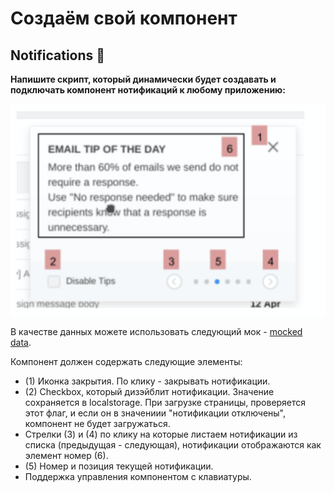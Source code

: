 # Создаём свой компонент
## Notifications 🔔

__Напишите скрипт, который динамически будет создавать и подключать компонент нотификаций к любому приложению:__


![Notification](./task.png)

В качестве данных можете использовать следующий мок - [mocked data](./MOCK_DATA.json).

Компонент должен содержать следующие элементы:

* (1) Иконка закрытия. По клику - закрывать нотификации.
* (2) Checkbox, который дизэйблит нотификации. Значение сохраняется в localstorage. При загрузке страницы, проверяется этот флаг, и если он в значениии "нотификации отключены", компонент не будет загружаться.
* Стрелки (3) и (4) по клику на которые листаем нотификации из списка (предыдущая - следующая), нотификации отображаются как элемент номер (6).
* (5) Номер и позиция текущей нотификации.
* Поддержка управления компонентом с клавиатуры.

